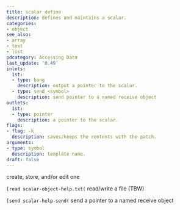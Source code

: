 ```yaml
---
title: scalar define
description: defines and maintains a scalar.
categories:
- object
see_also: 
- array
- text
- list
pdcategory: Accessing Data
last_update: '0.49'
inlets:
  1st:
  - type: bang
    description: output a pointer to the scalar.
  - type: send <symbol>
    description: send pointer to a named receive object
outlets:
  1st:
  - type: pointer
    description: a pointer to the scalar.
flags:
- flag: -k
  description: saves/keeps the contents with the patch.
arguments:
- type: symbol
  description: template name.
draft: false
---
```

create, store, and/or edit one

`[read scalar-object-help.txt(` read/write a file (TBW)

`[send scalar-help-send(` send a pointer to a named receive object